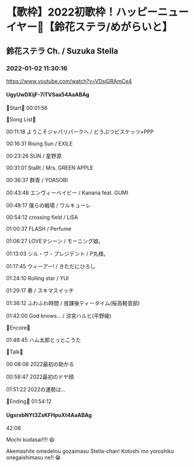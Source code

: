 # 【歌枠】2022初歌枠！ハッピーニューイヤー🔔【鈴花ステラ/めがらいと】

## 鈴花ステラ Ch. / Suzuka Stella

### 2022-01-02 11:30:16

https://www.youtube.com/watch?v=VDsjGRAmCe4

#### UgyUwDXijF-7iTVSaa54AaABAg

🔔Start🔔 00:01:56 



🔔Song List🔔

00:11:18 ようこそジャパリパークへ / どうぶつビスケッツ×PPP

00:16:31 Rising Sun / EXILE

00:23:26 SUN / 星野源

00:31:01 StaRt / Mrs. GREEN APPLE

00:36:37 群青 / YOASOBI

00:43:48 エンヴィーベイビー / Kanaria feat. GUMI

00:48:17 僕らの戦場 / ワルキューレ

00:54:12 crossing field / LiSA

01:00:37 FLASH / Perfume

01:06:27 LOVEマシーン / モーニング娘。

01:13:03 シル・ヴ・プレジデント / P丸様。

01:17:45 ウィーアー! / きただにひろし

01:24:10 Rolling star / YUI

01:29:17 奏 / スキマスイッチ

01:36:12 ふわふわ時間 / 放課後ティータイム(桜高軽音部)

01:42:00 God knows... / 涼宮ハルヒ(平野綾)



🔔Encore🔔

01:48:45 ハム太郎とっとこうた



🔔Talk🔔

00:08:08 2022最初の助かる

00:58:47 2022最初のドヤ顔

01:51:22 2022の運勢は…



🔔Ending🔔 01:54:12



#### UgxrxbNYt3ZsKFHpuXt4AaABAg

42:06

Mochi kudasai!!!! 😆

Akemashite omedetou gozaimasu Stella-chan! Kotoshi mo yoroshiku onegaishimasu ne!! 😁

